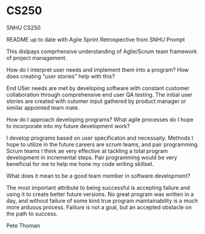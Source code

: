 # CS250
SNHU CS250

README up to date with Agile Sprint Retrospective from SNHU Prompt

This dislpays comprhensive understanding of Aglie/Scrum team framework of project management.

How do I interpret user needs and implement them into a program? How does creating “user stories” help with this?

 End USer needs are met by developing software with constant customer collaboration through comprehensive end user QA testing. The initial user stories are created with cutomer input gathered by product manager or similar appointed team mate. 
 
How do I approach developing programs? What agile processes do I hope to incorporate into my future development work?

I develop programs based on user specificaton and necessaity. Methods I hope to utilize in the future careers are scrum teams, and pair programming. Scrum teams I think ae very effective at tackling a total program development in incremental steps. Pair programming would be very beneficial for me to help me hone my code writing skillset.

What does it mean to be a good team member in software development?

The most important attribute to being successful is accepting failure and using it to create better future versions. No great program was written in a day, and without failure of some kind true program maintainability is a much more arduous process. Failiure is not a goal, but an accepted obstacle on the path to success.

Pete Thoman 

